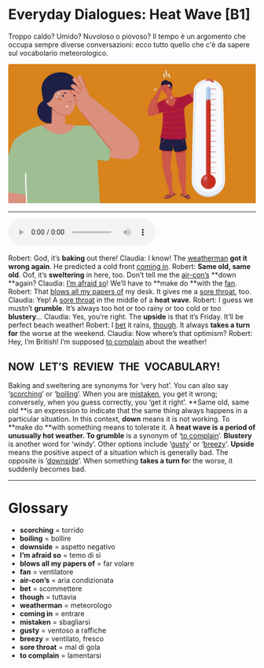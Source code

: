 # Everyday Dialogues: Heat Wave   [B1]

Troppo caldo? Umido? Nuvoloso o piovoso? Il tempo è un argomento che occupa sempre diverse conversazioni: ecco tutto quello che c'è da sapere sul vocabolario meteorologico.

![](Everyday%20Dialogues%20Heat%20Wave.jpg)

--------------

<div>
<audio controls autoplay>
    <source src="https:/raw.githubusercontent.com/dartie/knowledge-base/main/English/SpeakUp/2023-08/Everyday%20Dialogues%20Heat%20Wave.mp3" type="audio/mpeg">
</audio>
</div>


Robert: God, it’s **baking** out there!
Claudia: I know! The [weatherman](## "meteorologo") **got it wrong again**. He predicted a cold front [coming in](## "entrare").
Robert: **Same old, same old**. Oof, it’s **sweltering** in here, too. Don’t tell me the [air-con’s](## "aria condizionata") **down **again?
Claudia: [I’m afraid so](## "temo di sì")! We’ll have to **make do **with the [fan](## "ventilatore").
Robert: That [blows all my papers of](## "far volare") my desk. It gives me a [sore throat](## "mal di gola"), too.
Claudia: Yep! A [sore throat](## "mal di gola") in the middle of a **heat wave**.
Robert: I guess we mustn’t **grumble**. It’s always too hot or too rainy or too cold or too **blustery**…
Claudia: Yes, you’re right. The **upside** is that it’s Friday. It’ll be perfect beach weather!
Robert: I [bet](## "scommettere") it rains, [though](## "tuttavia"). It always **takes a turn for** the worse at the weekend.
Claudia: Now where’s that optimism?
Robert: Hey, I’m British! I’m supposed [to complain](## "lamentarsi") about the weather!

## NOW  LET’S  REVIEW  THE  VOCABULARY!
Baking and sweltering are synonyms for ‘very hot’. You can also say ‘[scorching](## "torrido")’ or ‘[boiling](## "bollire")’.
When you are [mistaken](## "sbagliarsi"), you get it wrong; conversely, when you guess correctly, you ‘get it right’.
**Same old, same old **is an expression to indicate that the same thing always happens in a particular situation.
In this context, **down** means it is not working.
To **make do **with something means to tolerate it.
A **heat wave **is a period of unusually hot weather.
To** grumble** is a synonym of ‘[to complain](## "lamentarsi")’.
**Blustery** is another word for ‘windy’. Other options include ‘[gusty](## "ventoso a raffiche")’ or ‘[breezy](## "ventilato, fresco")’.
**Upside** means the positive aspect of a situation which is generally bad. The opposite is ‘[downside](## "aspetto negativo")’.
When something **takes a turn fo**r the worse, it suddenly becomes bad.


--------------

<div style = "display:block; clear:both; page-break-after:always;"></div>

# Glossary
* **scorching** = torrido
* **boiling** = bollire
* **downside** = aspetto negativo
* **I’m afraid so** = temo di sì
* **blows all my papers of** = far volare
* **fan** = ventilatore
* **air-con’s** = aria condizionata
* **bet** = scommettere
* **though** = tuttavia
* **weatherman** = meteorologo
* **coming in** = entrare
* **mistaken** = sbagliarsi
* **gusty** = ventoso a raffiche
* **breezy** = ventilato, fresco
* **sore throat** = mal di gola
* **to complain** = lamentarsi
